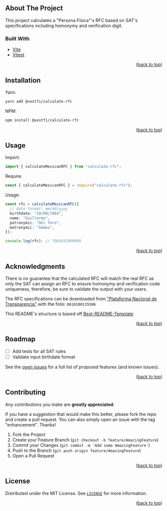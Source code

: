 <div id="top"></div>

## About The Project

This project calculates a "Persona Física"'s RFC based on SAT's specifications including homonymy and verification digit.

### Built With

- [Vite](https://vitejs.dev/)
- [Vitest](https://vitest.dev/)

<p align="right">(<a href="#top">back to top</a>)</p>

## Installation

Yarn:

```sh
yarn add @vestfi/calculate-rfc
```

NPM:

```sh
npm install @vestfi/calculate-rfc
```

<p align="right">(<a href="#top">back to top</a>)</p>

## Usage

Import:

```ts
import { calculateMexicanRFC } from "calculate-rfc";
```

Require:

```ts
const { calculateMexicanRFC } = require("calculate-rfc");
```

Usage:

```ts
const rfc = calculateMexicanRFC({
  // date format: mm/dd/yyyy
  birthdate: "10/09/1964",
  name: "Guillermo",
  patronymic: "Del Toro",
  matronymic: "Gómez",
});

console.log(rfc); // TOGG641009MGA
```

<p align="right">(<a href="#top">back to top</a>)</p>

## Acknowledgments

There is no guarantee that the calculated RFC will match the real RFC as only the SAT can assign an RFC to ensure homonymy and verification code uniqueness, therefore, be sure to validate the output with your users.

The RFC specifications can be downloaded from ["Plataforma Nacional de Transparencia"](https://www.infomex.org.mx/gobiernofederal/moduloPublico/moduloPublico.action) with the folio: `0610100135506`

This README's structure is based off [Best-README-Template](https://github.com/othneildrew/Best-README-Template)

<p align="right">(<a href="#top">back to top</a>)</p>

## Roadmap

- [ ] Add tests for all SAT rules
- [ ] Validate input birthdate format

See the [open issues](https://github.com/@vestfi/calculate-rfc/issues) for a full list of proposed features (and known issues).

<p align="right">(<a href="#top">back to top</a>)</p>

## Contributing

Any contributions you make are **greatly appreciated**.

If you have a suggestion that would make this better, please fork the repo and create a pull request. You can also simply open an issue with the tag "enhancement".
Thanks!

1. Fork the Project
2. Create your Feature Branch (`git checkout -b feature/AmazingFeature`)
3. Commit your Changes (`git commit -m 'Add some AmazingFeature'`)
4. Push to the Branch (`git push origin feature/AmazingFeature`)
5. Open a Pull Request

<p align="right">(<a href="#top">back to top</a>)</p>

## License

Distributed under the MIT License. See [`LICENSE`](https://github.com/@vestfi/calculate-rfc/blob/main/LICENSE) for more information.

<p align="right">(<a href="#top">back to top</a>)</p>
